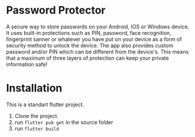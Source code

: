 # Password Protector

A secure way to store passwords on your Android, IOS or Windows device. It uses built-in protections such as PIN, password, face recognition, fingerprint sanner or whatever you have put on your device as a form of security method to unlock the device. The app also provides custom password and/or PIN which can be different from the device's. This means that a maximum of three layers of protection can keep your private information safe!

# Installation

This is a standart flutter project.

1) Clone the project
2) run `flutter pub get` in the source folder
3) run `flutter build`
